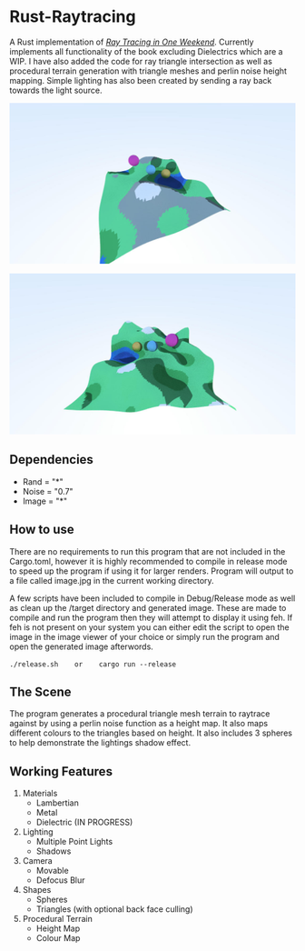 # Rust-Raytracing
A Rust implementation of [_Ray Tracing in One Weekend_](https://raytracing.github.io/books/RayTracingInOneWeekend.html). 
Currently implements all functionality of the book excluding Dielectrics which are a WIP. I have also added the code for 
ray triangle intersection as well as procedural terrain generation with triangle meshes and perlin noise height mapping.
Simple lighting has also been created by sending a ray back towards the light source.


![Example Render1](https://github.com/KianShepherd/Rust-Raytracing/blob/master/example1.jpg?raw=true)

![Example Render2](https://github.com/KianShepherd/Rust-Raytracing/blob/master/example2.jpg?raw=true)

## Dependencies
* Rand  = "*"
* Noise = "0.7"
* Image = "*"

## How to use
There are no requirements to run this program that are not included in 
the Cargo.toml, however it is highly recommended to compile in release 
mode to speed up the program if using it for larger renders. Program
will output to a file called image.jpg in the current working directory. 

A few scripts have been included to compile in Debug/Release mode as well 
as clean up the /target directory and generated image. These are made to
compile and run the program then they will attempt to display it using 
feh. If feh is not present on your system you can either edit the script
to open the image in the image viewer of your choice or simply run the 
program and open the generated image afterwords.

```
./release.sh    or    cargo run --release
```

## The Scene
The program generates a procedural triangle mesh terrain to raytrace against 
by using a perlin noise function as a height map. It also maps different 
colours to the triangles based on height. It also includes 3 spheres to help
demonstrate the lightings shadow effect.

## Working Features
1. Materials 
    * Lambertian
    * Metal
    * Dielectric (IN PROGRESS)
2. Lighting
    * Multiple Point Lights
    * Shadows
3. Camera
    * Movable
    * Defocus Blur
4. Shapes
    * Spheres
    * Triangles (with optional back face culling)
5. Procedural Terrain
    * Height Map
    * Colour Map
